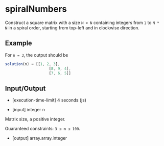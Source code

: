 # spiralNumbers

Construct a square matrix with a size `N × N` containing integers from `1` to `N * N` in a spiral order, starting from top-left and in clockwise direction.

## Example

For `n = 3`, the output should be
```js
solution(n) = [[1, 2, 3],
                    [8, 9, 4],
                    [7, 6, 5]]
```

## Input/Output

- [execution-time-limit] 4 seconds (js)

- [input] integer n

Matrix size, a positive integer.

Guaranteed constraints:
`3 ≤ n ≤ 100`.

- [output] array.array.integer
